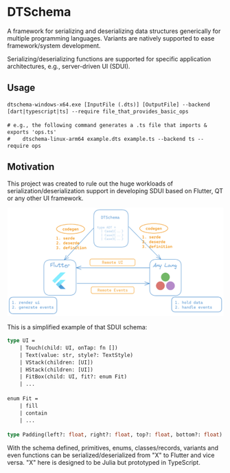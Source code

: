 # DTSchema

A framework for serializing and deserializing data structures generically for multiple programming languages. Variants are natively supported to ease framework/system development.

Serializing/deserializing functions are supported for specific application architectures, e.g., server-driven UI (SDUI).

## Usage

```shell
dtschema-windows-x64.exe [InputFile (.dts)] [OutputFile] --backend [dart|typescript|ts] --require file_that_provides_basic_ops

# e.g., the following command generates a .ts file that imports & exports 'ops.ts'
#    dtschema-linux-arm64 example.dts example.ts --backend ts --require ops
```

## Motivation

This project was created to rule out the huge workloads of serialization/deserialization support in developing SDUI based on Flutter, QT or any other UI framework.

<p align="center">
<img width="600px" src="https://raw.githubusercontent.com/thautwarm/dtschema/master/static/sdui.png"/>
</p>


This is a simplified example of that SDUI schema:

```ocaml
type UI =
    | Touch(child: UI, onTap: fn [])
    | Text(value: str, style?: TextStyle)
    | VStack(children: [UI])
    | HStack(children: [UI])
    | FitBox(child: UI, fit?: enum Fit)
    | ...

enum Fit =
    | fill
    | contain
    | ...

type Padding(left?: float, right?: float, top?: float, bottom?: float)
```

With the schema defined, primitives, enums, classes/records, variants and even functions can be serialized/deserialized from "X" to Flutter and vice versa. "X" here is designed to be Julia but prototyped in TypeScript.

